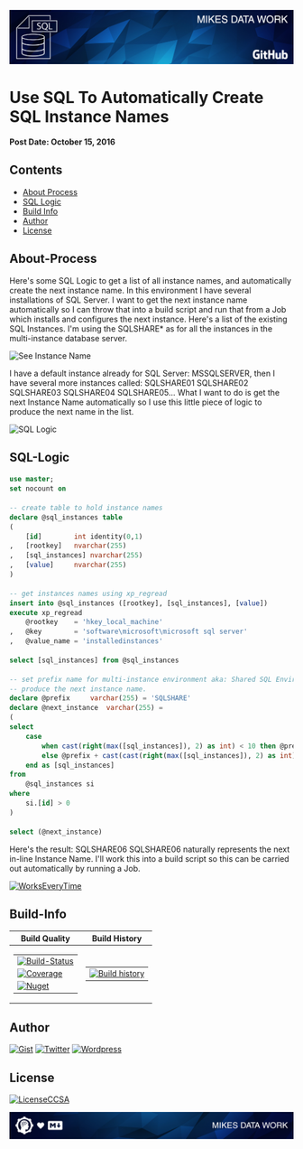 ![MIKES DATA WORK GIT REPO](https://raw.githubusercontent.com/mikesdatawork/images/master/git_mikes_data_work_banner_01.png "Mikes Data Work")        

# Use SQL To Automatically Create SQL Instance Names
**Post Date: October 15, 2016**        



## Contents    
- [About Process](##About-Process)  
- [SQL Logic](#SQL-Logic)  
- [Build Info](#Build-Info)  
- [Author](#Author)  
- [License](#License)       

## About-Process

<p>Here's some SQL Logic to get a list of all instance names, and automatically create the next instance name.
In this environment I have several installations of SQL Server. I want to get the next instance name automatically so I can throw that into a build script and run that from a Job which installs and configures the next instance.
Here's a list of the existing SQL Instances. I'm using the SQLSHARE* as for all the instances in the multi-instance database server.

![See Instance Name]( https://mikesdatawork.files.wordpress.com/2016/10/image0012.png "SQL Instances")</p> 
 
I have a default instance already for SQL Server: MSSQLSERVER, then I have several more instances called:
SQLSHARE01
SQLSHARE02
SQLSHARE03
SQLSHARE04
SQLSHARE05…
What I want to do is get the next Instance Name automatically so I use this little piece of logic to produce the next name in the list. 

![SQL Logic]( https://mikesdatawork.files.wordpress.com/2016/10/mikesdatawork_multi_instance_sql_server1.png?w=829 "Instance Names")
 
    
## SQL-Logic
```SQL
use master;
set nocount on
 
-- create table to hold instance names
declare @sql_instances table
(
    [id]        int identity(0,1)
,   [rootkey]   nvarchar(255)
,   [sql_instances] nvarchar(255)
,   [value]     nvarchar(255)
)
 
-- get instances names using xp_regread
insert into @sql_instances ([rootkey], [sql_instances], [value])
execute xp_regread
    @rootkey    = 'hkey_local_machine'
,   @key        = 'software\microsoft\microsoft sql server'
,   @value_name = 'installedinstances'
 
select [sql_instances] from @sql_instances
 
-- set prefix name for multi-instance environment aka: Shared SQL Environment "SQLSHARE"
-- produce the next instance name.
declare @prefix     varchar(255) = 'SQLSHARE'
declare @next_instance  varchar(255) = 
(
select
    case   
        when cast(right(max([sql_instances]), 2) as int) < 10 then @prefix + '0' + cast(cast(right(max([sql_instances]), 2) as int) + 1 as varchar)
        else @prefix + cast(cast(right(max([sql_instances]), 2) as int) + 1 as varchar)
    end as [sql_instances]
from
    @sql_instances si
where
    si.[id] > 0
)
 
select (@next_instance)
```
Here's the result:
SQLSHARE06
SQLSHARE06 naturally represents the next in-line Instance Name. I'll work this into a build script so this can be carried out automatically by running a Job.




[![WorksEveryTime](https://forthebadge.com/images/badges/60-percent-of-the-time-works-every-time.svg)](https://shitday.de/)

## Build-Info

| Build Quality | Build History |
|--|--|
|<table><tr><td>[![Build-Status](https://ci.appveyor.com/api/projects/status/pjxh5g91jpbh7t84?svg?style=flat-square)](#)</td></tr><tr><td>[![Coverage](https://coveralls.io/repos/github/tygerbytes/ResourceFitness/badge.svg?style=flat-square)](#)</td></tr><tr><td>[![Nuget](https://img.shields.io/nuget/v/TW.Resfit.Core.svg?style=flat-square)](#)</td></tr></table>|<table><tr><td>[![Build history](https://buildstats.info/appveyor/chart/tygerbytes/resourcefitness)](#)</td></tr></table>|

## Author

[![Gist](https://img.shields.io/badge/Gist-MikesDataWork-<COLOR>.svg)](https://gist.github.com/mikesdatawork)
[![Twitter](https://img.shields.io/badge/Twitter-MikesDataWork-<COLOR>.svg)](https://twitter.com/mikesdatawork)
[![Wordpress](https://img.shields.io/badge/Wordpress-MikesDataWork-<COLOR>.svg)](https://mikesdatawork.wordpress.com/)


## License
[![LicenseCCSA](https://img.shields.io/badge/License-CreativeCommonsSA-<COLOR>.svg)](https://creativecommons.org/share-your-work/licensing-types-examples/)

![Mikes Data Work](https://raw.githubusercontent.com/mikesdatawork/images/master/git_mikes_data_work_banner_02.png "Mikes Data Work")

